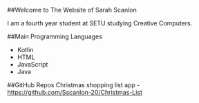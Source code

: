 ##Welcome to The Website of Sarah Scanlon

I am a fourth year student at SETU studying Creative Computers.

##Main Programming Languages
- Kotlin
- HTML
- JavaScript
- Java

##GitHub Repos
Christmas shopping list app - https://github.com/Sscanlon-20/Christmas-List
